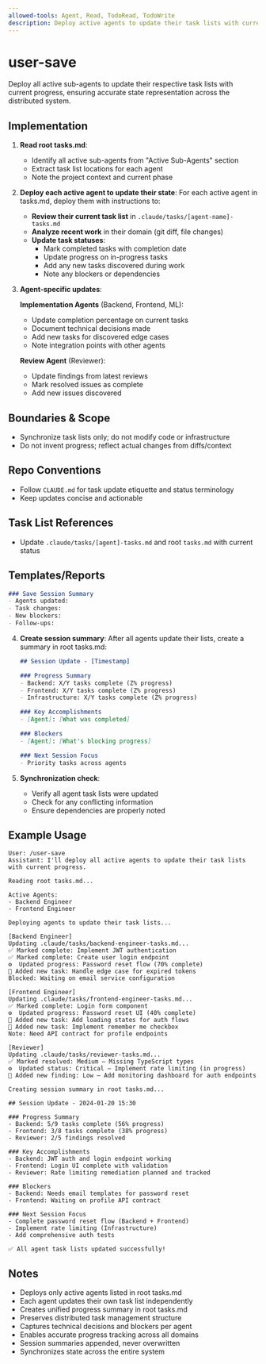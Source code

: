 ```yaml
---
allowed-tools: Agent, Read, TodoRead, TodoWrite
description: Deploy active agents to update their task lists with current progress
---
```


# user-save

Deploy all active sub-agents to update their respective task lists with current progress, ensuring accurate state representation across the distributed system.

## Implementation

1. **Read root tasks.md**:
   - Identify all active sub-agents from "Active Sub-Agents" section
   - Extract task list locations for each agent
   - Note the project context and current phase

2. **Deploy each active agent to update their state**:
   For each active agent in tasks.md, deploy them with instructions to:

   - **Review their current task list** in `.claude/tasks/[agent-name]-tasks.md`
   - **Analyze recent work** in their domain (git diff, file changes)
   - **Update task statuses**:
     - Mark completed tasks with completion date
     - Update progress on in-progress tasks
     - Add any new tasks discovered during work
     - Note any blockers or dependencies

3. **Agent-specific updates**:

   **Implementation Agents** (Backend, Frontend, ML):
   - Update completion percentage on current tasks
   - Document technical decisions made
   - Add new tasks for discovered edge cases
   - Note integration points with other agents

   **Review Agent** (Reviewer):
   - Update findings from latest reviews
   - Mark resolved issues as complete
   - Add new issues discovered

## Boundaries & Scope
- Synchronize task lists only; do not modify code or infrastructure
- Do not invent progress; reflect actual changes from diffs/context

## Repo Conventions
- Follow `CLAUDE.md` for task update etiquette and status terminology
- Keep updates concise and actionable

## Task List References
- Update `.claude/tasks/[agent]-tasks.md` and root `tasks.md` with current status

## Templates/Reports
```markdown
### Save Session Summary
- Agents updated:
- Task changes:
- New blockers:
- Follow-ups:
```

4. **Create session summary**:
   After all agents update their lists, create a summary in root tasks.md:
   ```markdown
   ## Session Update - [Timestamp]

   ### Progress Summary
   - Backend: X/Y tasks complete (Z% progress)
   - Frontend: X/Y tasks complete (Z% progress)
   - Infrastructure: X/Y tasks complete (Z% progress)

   ### Key Accomplishments
   - [Agent]: [What was completed]

   ### Blockers
   - [Agent]: [What's blocking progress]

   ### Next Session Focus
   - Priority tasks across agents
   ```

5. **Synchronization check**:
   - Verify all agent task lists were updated
   - Check for any conflicting information
   - Ensure dependencies are properly noted

## Example Usage

```text
User: /user-save
Assistant: I'll deploy all active agents to update their task lists with current progress.

Reading root tasks.md...

Active Agents:
- Backend Engineer
- Frontend Engineer

Deploying agents to update their task lists...

[Backend Engineer]
Updating .claude/tasks/backend-engineer-tasks.md...
✅ Marked complete: Implement JWT authentication
✅ Marked complete: Create user login endpoint
⚙️  Updated progress: Password reset flow (70% complete)
📝 Added new task: Handle edge case for expired tokens
Blocked: Waiting on email service configuration

[Frontend Engineer]
Updating .claude/tasks/frontend-engineer-tasks.md...
✅ Marked complete: Login form component
⚙️  Updated progress: Password reset UI (40% complete)
📝 Added new task: Add loading states for auth flows
📝 Added new task: Implement remember me checkbox
Note: Need API contract for profile endpoints

[Reviewer]
Updating .claude/tasks/reviewer-tasks.md...
✅ Marked resolved: Medium – Missing TypeScript types
⚙️  Updated status: Critical – Implement rate limiting (in progress)
📝 Added new finding: Low – Add monitoring dashboard for auth endpoints

Creating session summary in root tasks.md...

## Session Update - 2024-01-20 15:30

### Progress Summary
- Backend: 5/9 tasks complete (56% progress)
- Frontend: 3/8 tasks complete (38% progress)
- Reviewer: 2/5 findings resolved

### Key Accomplishments
- Backend: JWT auth and login endpoint working
- Frontend: Login UI complete with validation
- Reviewer: Rate limiting remediation planned and tracked

### Blockers
- Backend: Needs email templates for password reset
- Frontend: Waiting on profile API contract

### Next Session Focus
- Complete password reset flow (Backend + Frontend)
- Implement rate limiting (Infrastructure)
- Add comprehensive auth tests

✅ All agent task lists updated successfully!
```

## Notes

- Deploys only active agents listed in root tasks.md
- Each agent updates their own task list independently
- Creates unified progress summary in root tasks.md
- Preserves distributed task management structure
- Captures technical decisions and blockers per agent
- Enables accurate progress tracking across all domains
- Session summaries appended, never overwritten
- Synchronizes state across the entire system
